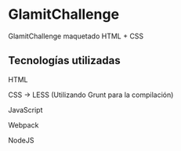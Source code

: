# GlamitChallenge
GlamitChallenge maquetado HTML + CSS

## Tecnologías utilizadas

HTML

CSS -> LESS (Utilizando Grunt para la compilación)

JavaScript

Webpack

NodeJS
